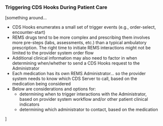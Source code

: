 ### Triggering CDS Hooks During Patient Care
[something around...
- CDS Hooks enumerates a small set of trigger events (e.g., order-select, encounter-start)
- REMS drugs tend to be more complex and prescribing them involves more pre-steps (labs, assessments, etc.) than a typical ambulatory prescription. The right time to initiate REMS interactions might not be limited to the provider system order flow
- Additional clinical information may also need to factor in when determining when/whether to send a CDS Hooks request to the Administrator
- Each medication has its own REMS Administrator... so the provider system needs to know which CDS Server to call, based on the medication being considered
- Below are considerations and options for:
  - determining when to trigger interactions with the Administrator, based on provider system workflow and/or other patient clinical indicators
  - determining which administrator to contact, based on the medication

]
